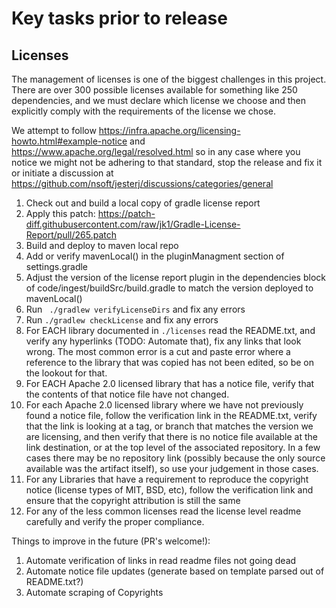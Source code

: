 # Key tasks prior to release

## Licenses

The management of licenses is one of the biggest challenges in this project. There are over 300 possible licenses available for something like 250 dependencies, and we must declare which license we choose and then explicitly comply with the requirements of the license we chose.

We attempt to follow https://infra.apache.org/licensing-howto.html#example-notice and https://www.apache.org/legal/resolved.html so in any case where you notice we might not be adhering to that standard, stop the release and fix it or initiate a discussion at https://github.com/nsoft/jesterj/discussions/categories/general

1. Check out and build a local copy of gradle license report
1. Apply this patch: https://patch-diff.githubusercontent.com/raw/jk1/Gradle-License-Report/pull/265.patch
1. Build and deploy to maven local repo
1. Add or verify mavenLocal() in the pluginManagment section of settings.gradle
1. Adjust the version of the license report plugin in the dependencies block of code/ingest/buildSrc/build.gradle to match the version deployed to mavenLocal()
1. Run ` ./gradlew verifyLicenseDirs` and fix any errors
1. Run `./gradlew checkLicense` and fix any errors
1. For EACH library documented in `./licenses` read the README.txt, and verify any hyperlinks (TODO: Automate that), fix any links that look wrong. The most common error is a cut and paste error where a reference to the library that was copied has not been edited, so be on the lookout for that.
1. For EACH Apache 2.0 licensed library that has a notice file, verify that the contents of that notice file have not changed.
1. For each Apache 2.0 licensed library where we have not previously found a notice file, follow the verification link in the README.txt, verify that the link is looking at a tag, or branch that matches the version we are licensing, and then verify that there is no notice file available at the link destination, or at the top level of the associated repository. In a few cases there may be no repository link (possibly because the only source available was the artifact itself), so use your judgement in those cases.
2. For any Libraries that have a requirement to reproduce the copyright notice (license types of MIT, BSD, etc), follow the verification link and ensure that the copyright attribution is still the same
3. For any of the less common licenses read the license level readme carefully and verify the proper compliance.

Things to improve in the future (PR's welcome!):
1. Automate verification of links in read readme files not going dead
2. Automate notice file updates (generate based on template parsed out of README.txt?)
3. Automate scraping of Copyrights

